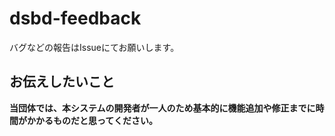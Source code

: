 # dsbd-feedback
バグなどの報告はIssueにてお願いします。

## お伝えしたいこと
**当団体では、本システムの開発者が一人のため基本的に機能追加や修正までに時間がかかるものだと思ってください。**
